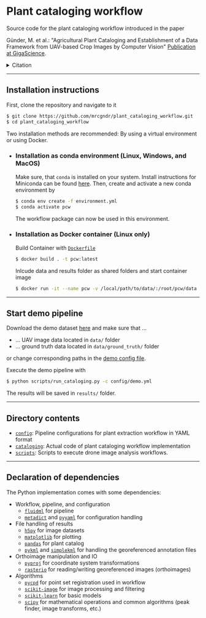 # Plant cataloging workflow

Source code for the plant cataloging workflow introduced in the paper

Günder, M. et al.: "Agricultural Plant Cataloging and Establishment of a Data Framework from UAV-based Crop Images by Computer Vision" [Publication at GigaScience](https://academic.oup.com/gigascience/article/doi/10.1093/gigascience/giac054/6610009).
  
<details><summary>Citation</summary>
<p>

```bibtex
@article{10.1093/gigascience/giac054,
        author = {Günder, Maurice and Ispizua Yamati, Facundo R and Kierdorf, Jana and Roscher, Ribana and Mahlein, Anne-Katrin and Bauckhage, Christian},
        title = "{Agricultural plant cataloging and establishment of a data framework from UAV-based crop images by computer vision}",
        journal = {GigaScience},
        volume = {11},
        year = {2022},
        month = {06},
        abstract = "{Unmanned aerial vehicle (UAV)–based image retrieval in modern agriculture enables gathering large amounts of spatially referenced crop image data. In large-scale experiments, however, UAV images suffer from containing a multitudinous amount of crops in a complex canopy architecture. Especially for the observation of temporal effects, this complicates the recognition of individual plants over several images and the extraction of relevant information tremendously.In this work, we present a hands-on workflow for the automatized temporal and spatial identification and individualization of crop images from UAVs abbreviated as “cataloging” based on comprehensible computer vision methods. We evaluate the workflow on 2 real-world datasets. One dataset is recorded for observation of Cercospora leaf spot—a fungal disease—in sugar beet over an entire growing cycle. The other one deals with harvest prediction of cauliflower plants. The plant catalog is utilized for the extraction of single plant images seen over multiple time points. This gathers a large-scale spatiotemporal image dataset that in turn can be applied to train further machine learning models including various data layers.The presented approach improves analysis and interpretation of UAV data in agriculture significantly. By validation with some reference data, our method shows an accuracy that is similar to more complex deep learning–based recognition techniques. Our workflow is able to automatize plant cataloging and training image extraction, especially for large datasets.}",
        issn = {2047-217X},
        doi = {10.1093/gigascience/giac054},
        url = {https://doi.org/10.1093/gigascience/giac054},
        note = {giac054},
        eprint = {https://academic.oup.com/gigascience/article-pdf/doi/10.1093/gigascience/giac054/44118901/giac054.pdf},
    }
```

  </p>
  </details>

---
## Installation instructions

First, clone the repository and navigate to it

```bash
$ git clone https://github.com/mrcgndr/plant_cataloging_workflow.git
$ cd plant_cataloging_workflow
```

Two installation methods are recommended: By using a virtual environment or using Docker.

* ### Installation as conda environment (Linux, Windows, and MacOS)

    Make sure, that ```conda``` is installed on your system. Install instructions for Miniconda can be found [here](https://docs.conda.io/projects/conda/en/latest/user-guide/install/index.html). Then, create and activate a new conda environment by

    ```bash
    $ conda env create -f environment.yml
    $ conda activate pcw
    ```

    The workflow package can now be used in this environment.
* ### Installation as Docker container (Linux only)

  Build Container with [```Dockerfile```](Dockerfile)

    ```bash
    $ docker build . -t pcw:latest
    ```

  Inlcude data and results folder as shared folders and start container image

    ```bash
    $ docker run -it --name pcw -v /local/path/to/data/:/root/pcw/data -v /local/path/to/results/:/root/pcw/results pcw:latest
    ```

---
## Start demo pipeline

Download the demo dataset [here](https://dx.doi.org/10.5524/102225) and make sure that ...
  * ... UAV image data located in ```data/``` folder
  * ... ground truth data located in ```data/ground_truth/``` folder

or change corresponding paths in the [demo config file](config/demo.yml).

Execute the demo pipeline with

```bash
$ python scripts/run_cataloging.py -c config/demo.yml
```

The results will be saved in  ```results/``` folder.

---
## Directory contents

* [```config```](/config): Pipeline configurations for plant extraction workflow in YAML format
* [```cataloging```](/cataloging): Actual code of plant cataloging workflow implementation
* [```scripts```](/scripts): Scripts to execute drone image analysis workflows.

---
## Declaration of dependencies

The Python implementation comes with some dependencies:

* Workflow, pipeline, and configuration
  * [```fluidml```](https://github.com/fluidml/fluidml) for pipeline
  * [```metadict```](https://github.com/LarsHill/metadict) and [```pyyaml```](https://pyyaml.org) for configuration handling
* File handling of results
  * [```h5py```](https://www.h5py.org) for image datasets
  * [```matplotlib```](https://matplotlib.org) for plotting
  * [```pandas```](https://pandas.pydata.org) for plant catalog
  * [```pykml```](https://pythonhosted.org/pykml/) and [```simplekml```](https://simplekml.readthedocs.io/en/latest/) for handling the georeferenced annotation files
* Orthoimage manipulation and IO
  * [```pyproj```](https://pyproj4.github.io/pyproj/stable/) for coordinate system transformations
  * [```rasterio```](https://rasterio.readthedocs.io/en/latest/) for reading/writing georeferenced images (orthoimages)
* Algorithms
  * [```pycpd```](https://github.com/siavashk/pycpd) for point set registration used in workflow
  * [```scikit-image```](https://scikit-image.org) for image processing and filtering
  * [```scikit-learn```](https://scikit-learn.org) for basic models
  * [```scipy```](https://scipy.org) for mathematical operations and common algorithms (peak finder, image transforms, etc.)
